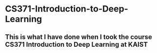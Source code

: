 # CS371-Introduction-to-Deep-Learning
## This is what I have done when I took the course CS371 Introduction to Deep Learning at KAIST
